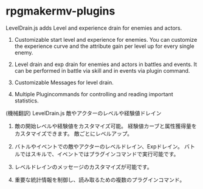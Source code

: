 # rpgmakermv-plugins

LevelDrain.js adds Level and experience drain for enemies and actors.

   1. Customizable start level and experience for enemies.
      You can customize the experience curve and the attribute gain per 
      level up for every single enemy.

   2. Level drain and exp drain for enemies and actors in battles and events.
      It can be performed in battle via skill and in events via plugin command.

   3. Customizable Messages for level drain.

   4. Multiple Plugincommands for controlling and reading important statistics. 

(機械翻訳) LevelDrain.js 敵やアクターのレベルや経験値ドレイン

   1. 敵の開始レベルや経験値をカスタマイズ可能。
      経験値カーブと属性獲得量をカスタマイズできます。
      敵ごとにレベルアップ。

   2. バトルやイベントでの敵やアクターのレベルドレイン、Expドレイン。
      バトルではスキルで、イベントではプラグインコマンドで実行可能です。

   3. レベルドレインのメッセージのカスタマイズが可能です。

   4. 重要な統計情報を制御し、読み取るための複数のプラグインコマンド。
